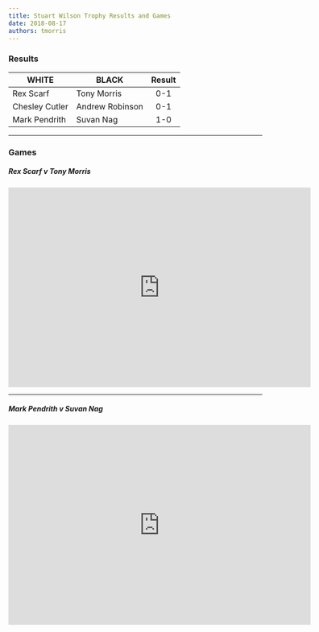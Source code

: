 ```yaml
---
title: Stuart Wilson Trophy Results and Games
date: 2018-08-17
authors: tmorris
---
```


### Results

| WHITE           | BLACK           | Result      |
| --------------- | --------------- | :---------: |
| Rex Scarf       | Tony Morris     | 0-1         |
| Chesley Cutler  | Andrew Robinson | 0-1         |
| Mark Pendrith   | Suvan Nag       | 1-0         |

----

### Games

##### Rex Scarf v Tony Morris

<iframe src="https://lichess.org/embed/DYReFcVy?theme=auto&amp;bg=auto" width=600 height=397 frameborder=0></iframe>

----

##### Mark Pendrith v Suvan Nag

<iframe src="https://lichess.org/embed/B9k149Fi?theme=auto&amp;bg=auto" width=600 height=397 frameborder=0></iframe>
